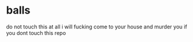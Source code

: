 # balls
do not touch this at all i will fucking come to your house and murder you if you dont touch this repo
